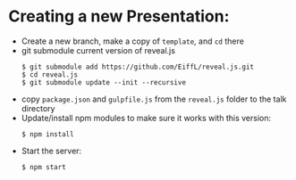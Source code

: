 # Creating a new Presentation:

  - Create a new branch, make a copy of `template`, and `cd` there
  - git submodule current version of reveal.js
    ```
    $ git submodule add https://github.com/EiffL/reveal.js.git
    $ cd reveal.js
    $ git submodule update --init --recursive
    ```
  - copy `package.json` and `gulpfile.js` from  the `reveal.js` folder to the talk directory
  - Update/install npm modules to make sure it  works with this version:
    ```
    $ npm install
    ```
  - Start the server:
    ```
    $ npm start
    ```
